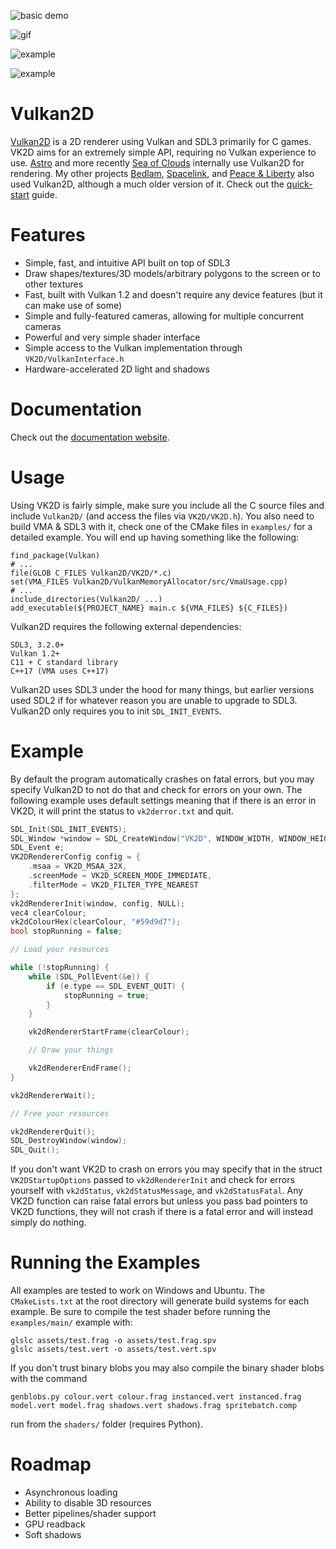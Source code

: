 ![basic demo](https://i.imgur.com/InP0Sou.gif)

![gif](https://github.com/user-attachments/assets/ae0f05fd-7679-4061-ac89-dce66e163232)

![example](https://github.com/user-attachments/assets/186de874-6f2f-47c4-8a58-52c14148bb46)

![example](https://github.com/user-attachments/assets/9a43483b-0bdd-4511-98a3-9ca839b070d5)

Vulkan2D
========
[Vulkan2D](https://github.com/PaoloMazzon/Vulkan2D) is a 2D renderer using Vulkan and SDL3 primarily for C games. VK2D 
aims for an extremely simple API, requiring no Vulkan experience to use. [Astro](https://github.com/PaoloMazzon/Astro) 
and more recently [Sea of Clouds](https://devplo.itch.io/sea-of-clouds) internally use Vulkan2D for rendering. My other 
projects [Bedlam](https://github.com/PaoloMazzon/Bedlam), [Spacelink](https://github.com/PaoloMazzon/Spacelink), and 
[Peace & Liberty](https://github.com/PaoloMazzon/PeacenLiberty) also used Vulkan2D, although a much older version of it.
Check out the [quick-start](docs/QuickStart.md) guide.

Features
========

 + Simple, fast, and intuitive API built on top of SDL3
 + Draw shapes/textures/3D models/arbitrary polygons to the screen or to other textures
 + Fast, built with Vulkan 1.2 and doesn't require any device features (but it can make use of some)
 + Simple and fully-featured cameras, allowing for multiple concurrent cameras
 + Powerful and very simple shader interface
 + Simple access to the Vulkan implementation through `VK2D/VulkanInterface.h`
 + Hardware-accelerated 2D light and shadows

Documentation
=============
Check out the [documentation website](https://paolomazzon.github.io/Vulkan2D/index.html).

Usage
=====
Using VK2D is fairly simple, make sure you include all the C source files and include `Vulkan2D/` (and access the files
via `VK2D/VK2D.h`). You also need to build VMA & SDL3 with it, check one of the CMake files in `examples/` for a detailed
example. You will end up having something like the following:

    find_package(Vulkan)
    # ...
    file(GLOB C_FILES Vulkan2D/VK2D/*.c)
    set(VMA_FILES Vulkan2D/VulkanMemoryAllocator/src/VmaUsage.cpp)
    # ...
    include_directories(Vulkan2D/ ...)
    add_executable(${PROJECT_NAME} main.c ${VMA_FILES} ${C_FILES})

Vulkan2D requires the following external dependencies:

    SDL3, 3.2.0+
    Vulkan 1.2+
    C11 + C standard library
    C++17 (VMA uses C++17)

Vulkan2D uses SDL3 under the hood for many things, but earlier versions used SDL2 if for whatever reason you are unable
to upgrade to SDL3. Vulkan2D only requires you to init `SDL_INIT_EVENTS`.

Example
=======

By default the program automatically crashes on fatal errors, but you may specify Vulkan2D to not do
that and check for errors on your own. The following example uses default settings meaning that if there
is an error in VK2D, it will print the status to `vk2derror.txt` and quit. 

```c
SDL_Init(SDL_INIT_EVENTS);
SDL_Window *window = SDL_CreateWindow("VK2D", WINDOW_WIDTH, WINDOW_HEIGHT, SDL_WINDOW_VULKAN);
SDL_Event e;
VK2DRendererConfig config = {
    .msaa = VK2D_MSAA_32X, 
    .screenMode = VK2D_SCREEN_MODE_IMMEDIATE, 
    .filterMode = VK2D_FILTER_TYPE_NEAREST
};
vk2dRendererInit(window, config, NULL);
vec4 clearColour;
vk2dColourHex(clearColour, "#59d9d7");
bool stopRunning = false;

// Load your resources

while (!stopRunning) {
    while (SDL_PollEvent(&e)) {
        if (e.type == SDL_EVENT_QUIT) {
            stopRunning = true;
        }
    }

    vk2dRendererStartFrame(clearColour);

    // Draw your things

    vk2dRendererEndFrame();
}

vk2dRendererWait();

// Free your resources

vk2dRendererQuit();
SDL_DestroyWindow(window);
SDL_Quit();
```

If you don't want VK2D to crash on errors you may specify that in the struct `VK2DStartupOptions` passed to
`vk2dRendererInit` and check for errors yourself with `vk2dStatus`, `vk2dStatusMessage`, and
`vk2dStatusFatal`. Any VK2D function can raise fatal errors but unless you pass bad pointers
to VK2D functions, they will not crash if there is a fatal error and will instead simply do
nothing.

Running the Examples
====================
All examples are tested to work on Windows and Ubuntu. The `CMakeLists.txt` at the root
directory will generate build systems for each example. Be sure to compile the test 
shader before running the `examples/main/` example with:

    glslc assets/test.frag -o assets/test.frag.spv
    glslc assets/test.vert -o assets/test.vert.spv

If you don't trust binary blobs you may also compile the binary shader blobs with the command

    genblobs.py colour.vert colour.frag instanced.vert instanced.frag model.vert model.frag shadows.vert shadows.frag spritebatch.comp

run from the `shaders/` folder (requires Python).

Roadmap
=======

 + Asynchronous loading
 + Ability to disable 3D resources
 + Better pipelines/shader support
 + GPU readback
 + Soft shadows
